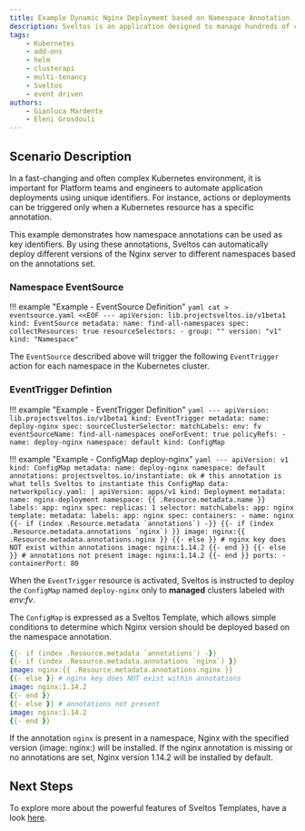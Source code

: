 ```yaml
---
title: Example Dynamic Nginx Deploymemt based on Namespace Annotation
description: Sveltos is an application designed to manage hundreds of clusters by providing declarative APIs to deploy Kubernetes add-ons across multiple clusters.
tags:
    - Kubernetes
    - add-ons
    - helm
    - clusterapi
    - multi-tenancy
    - Sveltos
    - event driven
authors:
    - Gianluca Mardente
    - Eleni Grosdouli
---
```


## Scenario Description

In a fast-changing and often complex Kubernetes environment, it is important for Platform teams and engineers to automate application deployments using unique identifiers. For instance, actions or deployments can be triggered only when a Kubernetes resource has a specific annotation.

This example demonstrates how namespace annotations can be used as key identifiers. By using these annotations, Sveltos can automatically deploy different versions of the Nginx server to different namespaces based on the annotations set.

### Namespace EventSource

!!! example "Example - EventSource Definition"
    ```yaml
    cat > eventsource.yaml <<EOF
    ---
    apiVersion: lib.projectsveltos.io/v1beta1
    kind: EventSource
    metadata:
      name: find-all-namespaces
    spec:
      collectResources: true
      resourceSelectors:
      - group: ""
        version: "v1"
        kind: "Namespace"
    ```

The `EventSource` described above will trigger the following `EventTrigger` action for each namespace in the Kubernetes cluster.

### EventTrigger Defintion

!!! example "Example - EventTrigger Definition"
    ```yaml
    ---
    apiVersion: lib.projectsveltos.io/v1beta1
    kind: EventTrigger
    metadata:
      name: deploy-nginx
    spec:
      sourceClusterSelector:
        matchLabels:
          env: fv
      eventSourceName: find-all-namespaces
      oneForEvent: true
      policyRefs:
      - name: deploy-nginx
        namespace: default
        kind: ConfigMap
    ```

!!! example "Example - ConfigMap deploy-nginx"
    ```yaml
    ---
    apiVersion: v1
    kind: ConfigMap
    metadata:
      name: deploy-nginx
      namespace: default
      annotations:
        projectsveltos.io/instantiate: ok # this annotation is what tells Sveltos to instantiate this ConfigMap
    data:
      networkpolicy.yaml: |
        apiVersion: apps/v1
        kind: Deployment
        metadata:
          name: nginx-deployment
          namespace: {{ .Resource.metadata.name }}
          labels:
            app: nginx
        spec:
          replicas: 1
          selector:
            matchLabels:
              app: nginx
          template:
            metadata:
              labels:
                app: nginx
            spec:
              containers:
              - name: nginx
                {{- if (index .Resource.metadata `annotations`) -}}
                {{- if (index .Resource.metadata.annotations `nginx`) }}
                image: nginx:{{ .Resource.metadata.annotations.nginx }}
                {{- else }} # nginx key does NOT exist within annotations
                image: nginx:1.14.2
                {{- end }}
                {{- else }} # annotations not present
                image: nginx:1.14.2
                {{- end }}
                ports:
                - containerPort: 80
    ```

When the `EventTrigger` resource is activated, Sveltos is instructed to deploy the `ConfigMap` named `deploy-nginx` only to **managed** clusters labeled with _env:fv_.

The `ConfigMap` is expressed as a Sveltos Template, which allows simple conditions to determine which Nginx version should be deployed based on the namespace annotation.

```yaml
{{- if (index .Resource.metadata `annotations`) -}}
{{- if (index .Resource.metadata.annotations `nginx`) }}
image: nginx:{{ .Resource.metadata.annotations.nginx }}
{{- else }} # nginx key does NOT exist within annotations
image: nginx:1.14.2
{{- end }}
{{- else }} # annotations not present
image: nginx:1.14.2
{{- end }}
```

If the annotation `nginx` is present in a namespace, Nginx with the specified version (image: nginx:<defined Nginx Version>) will be installed. If the nginx annotation is missing or no annotations are set, Nginx version 1.14.2 will be installed by default.

## Next Steps

To explore more about the powerful features of Sveltos Templates, have a look [here](../templating.md).

